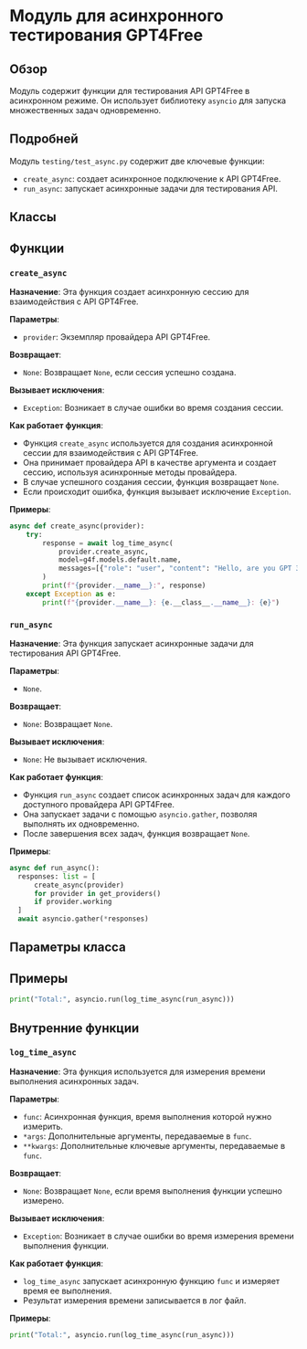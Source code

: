 # Модуль для асинхронного тестирования GPT4Free

## Обзор

Модуль содержит функции для тестирования API GPT4Free в асинхронном режиме. Он использует библиотеку `asyncio` для запуска множественных задач одновременно.

## Подробней

Модуль `testing/test_async.py`  содержит две ключевые функции:
- `create_async`: создает асинхронное подключение к API GPT4Free.
- `run_async`: запускает асинхронные задачи для тестирования API.

## Классы

## Функции

### `create_async`

**Назначение**: Эта функция создает асинхронную сессию для взаимодействия с API GPT4Free.

**Параметры**:

- `provider`:  Экземпляр провайдера API GPT4Free.

**Возвращает**:

- `None`: Возвращает `None`, если сессия успешно создана.

**Вызывает исключения**:

- `Exception`:  Возникает в случае ошибки во время создания сессии.

**Как работает функция**:

- Функция `create_async` используется для создания асинхронной сессии для взаимодействия с API GPT4Free. 
- Она принимает провайдера API в качестве аргумента и создает сессию, используя асинхронные методы провайдера.
- В случае успешного создания сессии, функция возвращает `None`. 
- Если происходит ошибка, функция вызывает исключение `Exception`. 

**Примеры**:

```python
async def create_async(provider):
    try:
        response = await log_time_async(
            provider.create_async,
            model=g4f.models.default.name,
            messages=[{"role": "user", "content": "Hello, are you GPT 3.5?"}]
        )
        print(f"{provider.__name__}:", response)
    except Exception as e:
        print(f"{provider.__name__}: {e.__class__.__name__}: {e}")
```

### `run_async`

**Назначение**: Эта функция запускает асинхронные задачи для тестирования API GPT4Free.

**Параметры**:

-  `None`.

**Возвращает**:

- `None`: Возвращает `None`.

**Вызывает исключения**:

- `None`: Не вызывает исключения.

**Как работает функция**:

-  Функция `run_async` создает список асинхронных задач для каждого доступного провайдера API GPT4Free.
-  Она запускает задачи с помощью `asyncio.gather`, позволяя выполнять их одновременно.
-  После завершения всех задач, функция возвращает `None`.

**Примеры**:

```python
async def run_async():
  responses: list = [
      create_async(provider)
      for provider in get_providers()
      if provider.working
  ]
  await asyncio.gather(*responses)
```

## Параметры класса

## Примеры

```python
print("Total:", asyncio.run(log_time_async(run_async)))
```

##  Внутренние функции

### `log_time_async`

**Назначение**:  Эта функция используется для измерения времени выполнения асинхронных задач.

**Параметры**:

- `func`: Асинхронная функция, время выполнения которой нужно измерить.
- `*args`: Дополнительные аргументы, передаваемые в `func`.
- `**kwargs`: Дополнительные ключевые аргументы, передаваемые в `func`.

**Возвращает**:

- `None`: Возвращает `None`, если время выполнения функции успешно измерено.

**Вызывает исключения**:

- `Exception`: Возникает в случае ошибки во время измерения времени выполнения функции.

**Как работает функция**:

-  `log_time_async`  запускает асинхронную функцию `func`  и измеряет время ее выполнения.
-  Результат измерения времени записывается в лог файл.

**Примеры**:
```python
print("Total:", asyncio.run(log_time_async(run_async)))